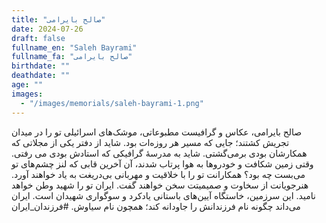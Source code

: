 ```yaml
---
title: "صالح بایرامی"
date: 2024-07-26
draft: false
fullname_en: "Saleh Bayrami"
fullname_fa: "صالح بایرامی"
birthdate: ""
deathdate: ""
age: ""
images:
  - "/images/memorials/saleh-bayrami-1.png"
---
```


صالح بایرامی،
عکاس و گرافیست مطبوعاتی،
موشک‌های اسرائیلی تو را در میدان تجریش کشتند؛ جایی که مسیر هر روزه‌ات بود. شاید از دفتر یکی از مجلاتی که همکارشان بودی برمی‌گشتی. شاید به مدرسۀ گرافیکی که استادش بودی می رفتی. وقتی زمین شکافت و خودروها به هوا پرتاب شدند، آن آخرین قابی که لنز چشم‌‌های تو می‌بست چه بود؟ همکارانت تو را با خلاقیت و مهربانی بی‌دریغت به یاد خواهند آورد. هنرجویانت از سخاوت و صمیمیتت سخن خواهند گفت. ایران تو را شهید وطن خواهد نامید. این سرزمین، خاستگاه آیین‌های باستانی یادکرد و سوگواری شهیدان است. ایران می‌داند چگونه نام فرزندانش را جاودانه کند؛ همچون نام سیاوش.
#فرزندان_ایران